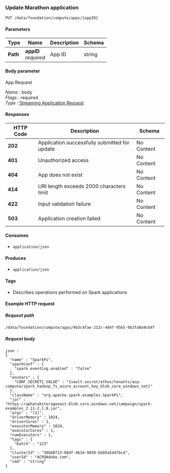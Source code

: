 
<a name="update-a-marathon-spark-application"></a>
### Update Marathon application
```
PUT /data/foundation/compute/apps/{appID}
```


#### Parameters

|Type|Name|Description|Schema|
|---|---|---|---|
|**Path**|**appID**  <br>*required*|App ID|string|


#### Body parameter
App Request

*Name* : body  
*Flags* : required  
*Type* : [Streaming Application Request](../definitions/Streaming_Application_Request.md#streaming-application-request)


#### Responses

|HTTP Code|Description|Schema|
|---|---|---|
|**202**|Application successfully submitted for update|No Content|
|**401**|Unauthorized access|No Content|
|**404**|App does not exist|No Content|
|**414**|URI length exceeds 2000 characters limit|No Content|
|**422**|Input validation failure|No Content|
|**503**|Application creation failed|No Content|


#### Consumes

* `application/json`


#### Produces

* `application/json`


#### Tags

* Describes operations performed on Spark applications


#### Example HTTP request

##### Request path
```
/data/foundation/compute/apps/4b3c4fae-212c-404f-9565-9b3fa0a9cb4f
```


##### Request body
```
json :
{
  "name" : "SparkPi",
  "sparkConf" : {
    "spark.eventLog.enabled" : "false"
  },
  "envVars" : {
    "CONF_SECRET1_VALUE" : "{vault.secret/ethos/tenants/acp-compute/spark_hadoop_fs_azure_account_key_blob_core_windows_net}"
  },
  "className" : "org.apache.spark.examples.SparkPi",
  "jar" : "https://aphatakstorageeast.blob.core.windows.net/campaign/spark-examples_2.11-2.1.0.jar",
  "args" : "[3]",
  "driverMemory" : 1024,
  "driverCores" : 1,
  "executorMemory" : 1024,
  "executorCores" : 1,
  "numExecutors" : 1,
  "tags" : {
    "batch" : "123"
  },
  "clusterId" : "38b60713-68df-4b34-9030-bb85a5447bcd",
  "userId" : "ACP@Adobe.com",
  "cmd" : "string"
}
```



